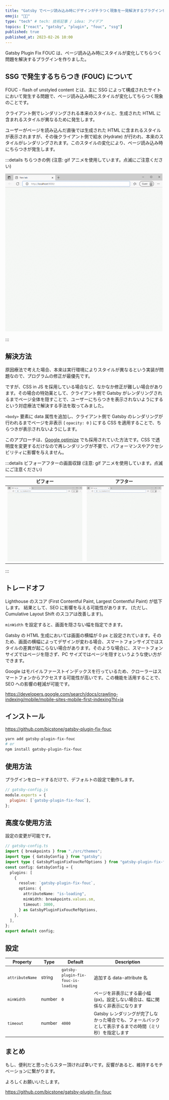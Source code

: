 ```yaml
---
title: "Gatsby でページ読み込み時にデザインがチラつく現象を一発解決するプラグインを作りました"
emoji: "😵‍💫"
type: "tech" # tech: 技術記事 / idea: アイデア
topics: ["react", "gatsby", "plugin", "fouc", "ssg"]
published: true
published_at: 2023-02-26 10:00
---
```


Gatsby Plugin Fix FOUC は、ページ読み込み時にスタイルが変化してちらつく問題を解決するプラグインを作りました。

## SSG で発生するちらつき (FOUC) について

FOUC - flash of unstyled content とは、主に SSG によって構成されたサイトにおいて発生する問題で、ページ読み込み時にスタイルが変化してちらつく現象のことです。

クライアント側でレンダリングされる本来のスタイルと、生成された HTML に含まれるスタイルが異なるために発生します。

ユーザーがページを読み込んだ直後では生成された HTML に含まれるスタイルが表示されますが、その後クライアント側で給水 (Hydrate) が行われ、本来のスタイルがレンダリングされます。このスタイルの変化により、ページ読み込み時にちらつきが発生します。

:::details ちらつきの例 (注意: gif アニメを使用しています。点滅にご注意ください)

![崩れたスタイルが一瞬表示されている画面](/images/gatsby-plugin-fix-fouc/image01.gif)

:::

## 解決方法

原因療法で考えた場合、本来は実行環境によりスタイルが異なるという実装が問題なので、プログラムの修正が最優先です。

ですが、CSS in JS を採用している場合など、<!-- textlint-disable ja-technical-writing/no-doubled-joshi -->なかなか修正が難しい場合があります<!-- textlint-enable ja-technical-writing/no-doubled-joshi -->。その場合の特効薬として、クライアント側で Gatsby がレンダリングされるまでページ全体を隠すことで、ユーザーにちらつきを表示されないようにするという対症療法で解決する手法を取ってみました。

`<body>` 要素に data 属性を追加し、クライアント側で Gatsby のレンダリングが行われるまでページを非表示 ( `opacity: 0` ) にする CSS を適用することで、ちらつきが表示されないようにします。

このアプローチは、[Google optimize](https://developers.google.com/optimize/) でも採用されていた方法です。CSS で透明度を変更するだけなので再レンダリングが不要で、パフォーマンスやアクセシビリティに影響を与えません。

:::details ビフォーアフターの画面収録 (注意: gif アニメを使用しています。点滅にご注意ください)

| ビフォー                                                                              | アフター                                                                                                                                   |
| ------------------------------------------------------------------------------------- | ------------------------------------------------------------------------------------------------------------------------------------------ |
| ![崩れたスタイルが一瞬表示されている画面](/images/gatsby-plugin-fix-fouc/image01.gif) | ![Gatsby のレンダリングが行われるまでページを隠すことで、崩れたスタイルが表示されていない画面](/images/gatsby-plugin-fix-fouc/image02.gif) |

:::

## トレードオフ

Lighthouse のスコア (First Contentful Paint, Largest Contentful Paint) が低下します。 結果として、SEO に影響を与える可能性があります。 (ただし、Cumulative Layout Shift のスコアは改善します)。

`minWidth` を設定すると、画面を隠さない幅を指定できます。

Gatsby の HTML 生成においては画面の横幅が 0 px と設定されています。そのため、画面の横幅によってデザインが変わる場合、<!-- textlint-disable ja-technical-writing/no-doubled-joshi -->スマートフォンサイズではスタイルの差異が起こらない場合があります<!-- textlint-enable ja-technical-writing/no-doubled-joshi -->。そのような場合に、スマートフォンサイズではページを隠さず、PC サイズではページを隠すというような使い方ができます。

Google はモバイルファーストインデックスを行っているため、クローラーはスマートフォンからアクセスする可能性が高いです。この機能を活用することで、SEO への影響の軽減が可能です。

https://developers.google.com/search/docs/crawling-indexing/mobile/mobile-sites-mobile-first-indexing?hl=ja

## インストール

https://github.com/bicstone/gatsby-plugin-fix-fouc

```bash
yarn add gatsby-plugin-fix-fouc
# or
npm install gatsby-plugin-fix-fouc
```

## 使用方法

プラグインをロードするだけで、デフォルトの設定で動作します。

```js
// gatsby-config.js
module.exports = {
  plugins: [`gatsby-plugin-fix-fouc`],
};
```

## 高度な使用方法

設定の変更が可能です。

```ts
// gatsby-config.ts
import { breakpoints } from "./src/themes";
import type { GatsbyConfig } from "gatsby";
import type { GatsbyPluginFixFoucRefOptions } from "gatsby-plugin-fix-fouc";
const config: GatsbyConfig = {
  plugins: [
    {
      resolve: `gatsby-plugin-fix-fouc`,
      options: {
        attributeName: "is-loading",
        minWidth: breakpoints.values.sm,
        timeout: 3000,
      } as GatsbyPluginFixFoucRefOptions,
    },
  ],
};
export default config;
```

## 設定

| Property        | Type   | Default                             | Description                                                                                               |
| --------------- | ------ | ----------------------------------- | --------------------------------------------------------------------------------------------------------- |
| `attributeName` | string | `gatsby-plugin-fix-fouc-is-loading` | 追加する data-attribute 名                                                                                |
| `minWidth`      | number | `0`                                 | ページを非表示にする最小幅 (px)。設定しない場合は、幅に関係なく非表示になります                           |
| `timeout`       | number | `4000`                              | Gatsby レンダリングが完了しなかった場合でも、フォールバックとして表示するまでの時間（ミリ秒）を指定します |

## まとめ

もし、便利だと思ったらスター頂ければ幸いです。反響があると、維持するモチベーションに繋がります。

よろしくお願いいたします。

https://github.com/bicstone/gatsby-plugin-fix-fouc
